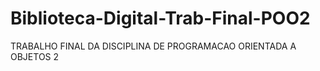 # Biblioteca-Digital-Trab-Final-POO2
TRABALHO FINAL DA DISCIPLINA DE PROGRAMACAO ORIENTADA A OBJETOS 2
